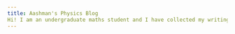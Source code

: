 ```yaml
---
title: Aashman's Physics Blog
Hi! I am an undergraduate maths student and I have collected my writing about physics, economics, history and philosophy here. 
---
```

